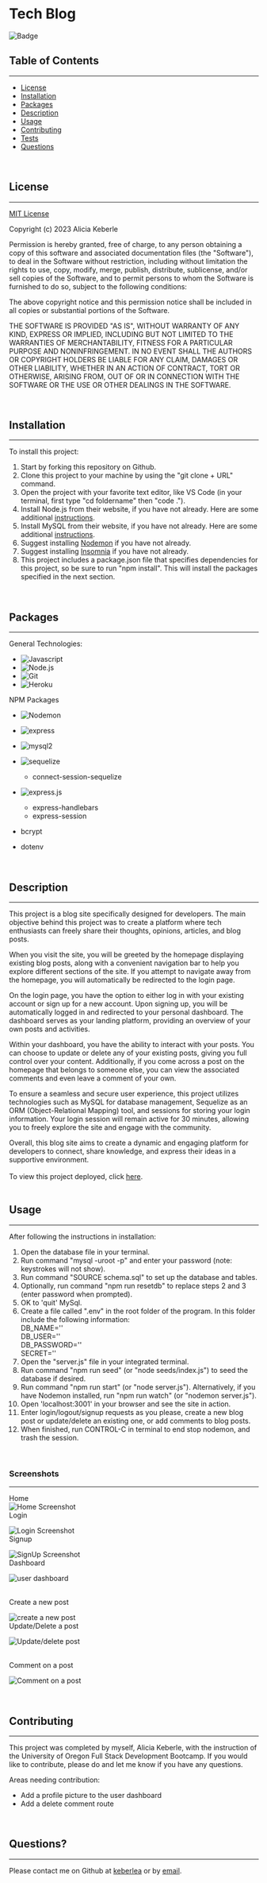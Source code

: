 
# Tech Blog

![Badge](https://img.shields.io/badge/license-MIT-blue)

## Table of Contents
---
* [License](#license)
* [Installation](#installation)
* [Packages](#packages)
* [Description](#description)
* [Usage](#usage)
* [Contributing](#contributing)
* [Tests](#tests)
* [Questions](#questions)

<br>

## License 
---
[MIT License](./LICENSE) <br>

Copyright (c) 2023 Alicia Keberle

Permission is hereby granted, free of charge, to any person obtaining a copy
of this software and associated documentation files (the "Software"), to deal
in the Software without restriction, including without limitation the rights
to use, copy, modify, merge, publish, distribute, sublicense, and/or sell
copies of the Software, and to permit persons to whom the Software is
furnished to do so, subject to the following conditions:

The above copyright notice and this permission notice shall be included in all
copies or substantial portions of the Software.

THE SOFTWARE IS PROVIDED "AS IS", WITHOUT WARRANTY OF ANY KIND, EXPRESS OR
IMPLIED, INCLUDING BUT NOT LIMITED TO THE WARRANTIES OF MERCHANTABILITY,
FITNESS FOR A PARTICULAR PURPOSE AND NONINFRINGEMENT. IN NO EVENT SHALL THE
AUTHORS OR COPYRIGHT HOLDERS BE LIABLE FOR ANY CLAIM, DAMAGES OR OTHER
LIABILITY, WHETHER IN AN ACTION OF CONTRACT, TORT OR OTHERWISE, ARISING FROM,
OUT OF OR IN CONNECTION WITH THE SOFTWARE OR THE USE OR OTHER DEALINGS IN THE
SOFTWARE.
 <br>

<br>

## Installation
---
To install this project: 
1. Start by forking this repository on Github. 
2. Clone this project to your machine by using the "git clone + URL" command. 
3. Open the project with your favorite text editor, like VS Code (in your terminal, first type "cd foldername" then "code ."). 
4. Install Node.js from their website, if you have not already. Here are some additional [instructions](https://coding-boot-camp.github.io/full-stack/nodejs/how-to-install-nodejs).
5. Install MySQL from their website, if you have not already. Here are some additional [instructions](https://coding-boot-camp.github.io/full-stack/mysql/mysql-installation-guide).
6. Suggest installing [Nodemon](https://www.npmjs.com/package/nodemon) if you have not already.
7. Suggest installing [Insomnia](https://insomnia.rest/download) if you have not already. 
8. This project includes a package.json file that specifies dependencies for this project, so be sure to run "npm install". This will install the packages specified in the next section. 

<br>

## Packages
---
General Technologies: 
- ![Javascript](https://img.shields.io/badge/JavaScript-F7DF1E?style=for-the-badge&logo=javascript&logoColor=black)
- ![Node.js](https://img.shields.io/badge/Node.js-43853D?style=for-the-badge&logo=node.js&logoColor=white)
- ![Git](https://img.shields.io/badge/GIT-E44C30?style=for-the-badge&logo=git&logoColor=white)
- ![Heroku](https://img.shields.io/badge/Heroku-430098?style=for-the-badge&logo=heroku&logoColor=white) 


NPM Packages

- ![Nodemon](https://img.shields.io/badge/NODEMON-%23323330.svg?style=for-the-badge&logo=nodemon&logoColor=%BBDEAD)

- ![express](https://img.shields.io/badge/Express.js-404D59?style=for-the-badge)

- ![mysql2](https://img.shields.io/badge/MySQL-00000F?style=for-the-badge&logo=mysql&logoColor=white)
- ![sequelize](https://img.shields.io/badge/sequelize-323330?style=for-the-badge&logo=sequelize&logoColor=blue)
     - connect-session-sequelize

- ![express.js](https://img.shields.io/badge/Express.js-404D59?style=for-the-badge)
    - express-handlebars
    - express-session
- bcrypt
- dotenv

<br>

## Description
---
This project is a blog site specifically designed for developers. The main objective behind this project was to create a platform where tech enthusiasts can freely share their thoughts, opinions, articles, and blog posts.

When you visit the site, you will be greeted by the homepage displaying existing blog posts, along with a convenient navigation bar to help you explore different sections of the site. If you attempt to navigate away from the homepage, you will automatically be redirected to the login page.

On the login page, you have the option to either log in with your existing account or sign up for a new account. Upon signing up, you will be automatically logged in and redirected to your personal dashboard. The dashboard serves as your landing platform, providing an overview of your own posts and activities.

Within your dashboard, you have the ability to interact with your posts. You can choose to update or delete any of your existing posts, giving you full control over your content. Additionally, if you come across a post on the homepage that belongs to someone else, you can view the associated comments and even leave a comment of your own.

To ensure a seamless and secure user experience, this project utilizes technologies such as MySQL for database management, Sequelize as an ORM (Object-Relational Mapping) tool, and sessions for storing your login information. Your login session will remain active for 30 minutes, allowing you to freely explore the site and engage with the community.

Overall, this blog site aims to create a dynamic and engaging platform for developers to connect, share knowledge, and express their ideas in a supportive environment.
 <br><br>
To view this project deployed, click [here](). <br><br>

## Usage 
---
After following the instructions in installation: 
1. Open the database file in your terminal. 
2. Run command "mysql -uroot -p" and enter your password (note: keystrokes will not show).
3. Run command "SOURCE schema.sql" to set up the database and tables.
4. Optionally, run command "npm run resetdb" to replace steps 2 and 3 (enter password when prompted).
5. OK to 'quit' MySql.
6. Create a file called ".env" in the root folder of the program. In this folder include the following information: <br>
DB_NAME='' <br>
DB_USER='' <br>
DB_PASSWORD='' <br>
SECRET=''<br>
7. Open the "server.js" file in your integrated terminal. 
8. Run command "npm run seed" (or "node seeds/index.js") to seed the database if desired.
9. Run command "npm run start" (or "node server.js"). Alternatively, if you have Nodemon installed, run "npm run watch" (or "nodemon server.js"). 
10. Open 'localhost:3001' in your browser and see the site in action.
11. Enter login/logout/signup requests as you please, create a new blog post or update/delete an existing one, or add comments to blog posts. 
12. When finished, run CONTROL-C in terminal to end stop nodemon, and trash the session. 
<br>

### **Screenshots**
--- 
Home <br>
![Home Screenshot](public/assests/homescreenshot.PNG)
<br>
Login <br>

![Login Screenshot](public/assests/LoginScreenshot.PNG)
<br>
Signup <br>

![SignUp Screenshot](public/assests/signupScreenshot.PNG)
<br>
Dashboard <br>

![user dashboard](public/assests/userDashboardScreenshot.PNG)

<br>
Create a new post <br>

![create a new post](public/assests/createPostScreenshot.PNG)
<br>
Update/Delete a post <br>

![Update/delete post](public/assests/singlepostvandUpdateandDelete.PNG)

<br>
Comment on a post <br>

![Comment on a post](public/assests/SinglepostComment.PNG)




<br>

## Contributing 
---
This project was completed by myself, Alicia Keberle, with the instruction of the University of Oregon Full Stack Development Bootcamp. If you would like to contribute, please do and let me know if you have any questions.

Areas needing contribution:
- Add a profile picture to the user dashboard
- Add a delete comment route

<br>

## Questions?
---
Please contact me on Github at [keberlea](https://github.com/keberlea) or by [email](mailto:alicia.keberle@gmail.com).